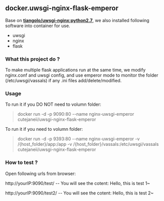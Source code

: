 ## docker.uwsgi-nginx-flask-emperor ##

Base on  **[tiangolo/uwsgi-nginx:python2.7](https://github.com/tiangolo/uwsgi-nginx-docker)**, we also installed following software into container for use.

- uwsgi
- nginx
- flask

### What this project do ? ###

To make multiple flask applications run at the same time, we modify nginx.conf and uwsgi config, and use emperor mode to monitor the folder (/etc/uwsgi/vassals) if any .ini files add/delete/modified.

### Usage ###

To run it if you DO NOT need to volumn folder:

> docker run -d -p 9090:80 --name nginx-uwsgi-emperor cutejaneii/uwsgi-nginx-flask-emperor

To run it if you need to volumn folder:

> docker run -d -p 9393:80 --name nginx-uwsgi-emperor -v /{host_folder}/app:/app -v /{host_folder}/vassals:/etc/uwsgi/vassals cutejaneii/uwsgi-nginx-flask-emperor

### How to test ? ###

Open following urls from browser:

http://yourIP:9090/test/    -- You will see the cotent: Hello, this is test 1~
 
http://yourIP:9090/test2/   -- You will see the cotent: Hello, this is test 2~
